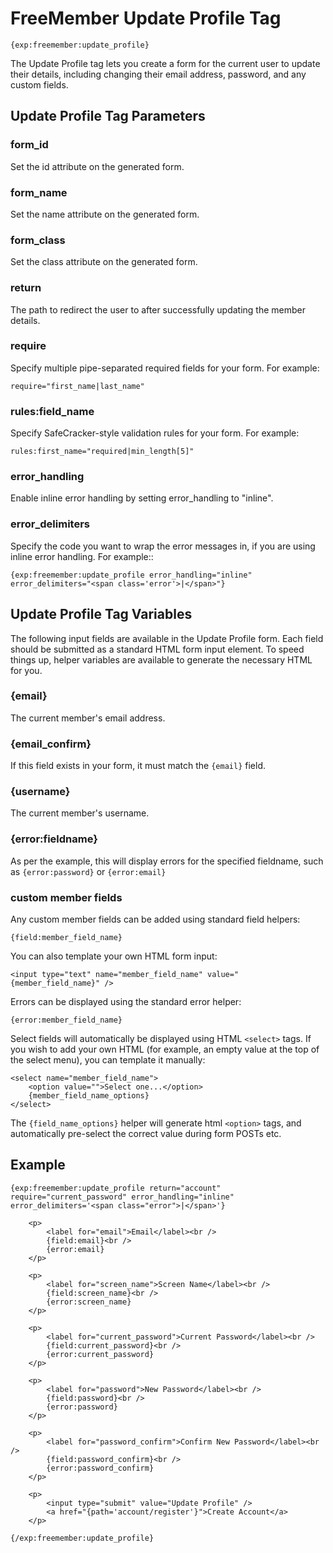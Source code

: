 # FreeMember Update Profile Tag

    {exp:freemember:update_profile}

The Update Profile tag lets you create a form for the current user to update their details,
including changing their email address, password, and any custom fields.

## Update Profile Tag Parameters

### form_id
Set the id attribute on the generated form.

### form_name
Set the name attribute on the generated form.

### form_class
Set the class attribute on the generated form.

### return
The path to redirect the user to after successfully updating the member details.

### require
Specify multiple pipe-separated required fields for your form. For example:

    require="first_name|last_name"

### rules:field_name
Specify SafeCracker-style validation rules for your form. For example:

    rules:first_name="required|min_length[5]"

### error_handling
Enable inline error handling by setting error_handling to "inline".

### error_delimiters
Specify the code you want to wrap the error messages in, if you are using inline error handling.
For example::

    {exp:freemember:update_profile error_handling="inline" error_delimiters="<span class='error'>|</span>"}

## Update Profile Tag Variables

The following input fields are available in the Update Profile form. Each field should be submitted
as a standard HTML form input element. To speed things up, helper variables are available to
generate the necessary HTML for you.

### {email}
The current member's email address.

### {email_confirm}
If this field exists in your form, it must match the ``{email}`` field.

### {username}
The current member's username.

### {error:fieldname}
As per the example, this will display errors for the specified fieldname, such as
`{error:password}` or `{error:email}`

### custom member fields
Any custom member fields can be added using standard field helpers:

    {field:member_field_name}

You can also template your own HTML form input:

    <input type="text" name="member_field_name" value="{member_field_name}" />

Errors can be displayed using the standard error helper:

    {error:member_field_name}

Select fields will automatically be displayed using HTML `<select>` tags. If you wish to add your own HTML (for example, an empty value at the top of the select menu), you can template it manually:

    <select name="member_field_name">
        <option value="">Select one...</option>
        {member_field_name_options}
    </select>

The `{field_name_options}` helper will generate html `<option>` tags, and automatically pre-select the correct value during form POSTs etc.

## Example

    {exp:freemember:update_profile return="account" require="current_password" error_handling="inline" error_delimiters='<span class="error">|</span>'}

        <p>
            <label for="email">Email</label><br />
            {field:email}<br />
            {error:email}
        </p>

        <p>
            <label for="screen_name">Screen Name</label><br />
            {field:screen_name}<br />
            {error:screen_name}
        </p>

        <p>
            <label for="current_password">Current Password</label><br />
            {field:current_password}<br />
            {error:current_password}
        </p>

        <p>
            <label for="password">New Password</label><br />
            {field:password}<br />
            {error:password}
        </p>

        <p>
            <label for="password_confirm">Confirm New Password</label><br />
            {field:password_confirm}<br />
            {error:password_confirm}
        </p>

        <p>
            <input type="submit" value="Update Profile" />
            <a href="{path='account/register'}">Create Account</a>
        </p>

    {/exp:freemember:update_profile}
